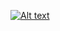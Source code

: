 

[![Alt text](https://img.youtube.com/vi/ZZjmBWAf6s0/0.jpg)](https://www.youtube.com/watch?v=ZZjmBWAf6s0)
